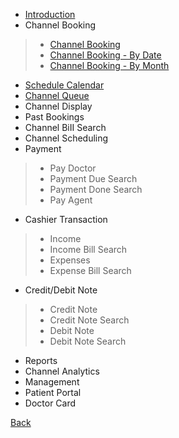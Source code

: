 * [Introduction](https://github.com/hmislk/hmis/wiki/Channelling-%E2%80%90-Introduction)
* Channel Booking
> * [Channel Booking](https://github.com/hmislk/hmis/wiki/Channel-Booking)
> * [Channel Booking - By Date](https://github.com/hmislk/hmis/wiki/Channel-Booking-%E2%80%90-By-Date)
> * [Channel Booking - By Month](https://github.com/hmislk/hmis/wiki/Channel-Booking-%E2%80%90-By-Month)
* [Schedule Calendar](https://github.com/hmislk/hmis/wiki/Schedule-Calendar)
* [Channel Queue](https://github.com/hmislk/hmis/wiki/Channel-Queue)
* Channel Display
* Past Bookings
* Channel BiII Search
* Channel Scheduling
* Payment
> * Pay Doctor
> * Payment Due Search
> * Payment Done Search
> * Pay Agent 
* Cashier Transaction
> * Income
> * Income Bill Search
> * Expenses
> * Expense Bill Search
* Credit/Debit Note
> * Credit Note
> * Credit Note Search
> * Debit Note
> * Debit Note Search
* Reports
* Channel Analytics
* Management
* Patient Portal
* Doctor Card

[Back](https://github.com/hmislk/hmis/wiki/User-Manual)